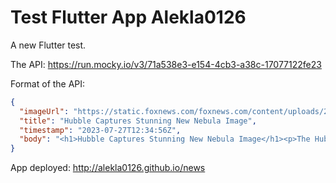 # Test Flutter App Alekla0126

A new Flutter test.

The API: https://run.mocky.io/v3/71a538e3-e154-4cb3-a38c-17077122fe23

Format of the API: 


```json
{   
  "imageUrl": "https://static.foxnews.com/foxnews.com/content/uploads/2023/02/Tarantula.jpg",
  "title": "Hubble Captures Stunning New Nebula Image",
  "timestamp": "2023-07-27T12:34:56Z",
  "body": "<h1>Hubble Captures Stunning New Nebula Image</h1><p>The Hubble Space Telescope has..."
}
```

App deployed: http://alekla0126.github.io/news
